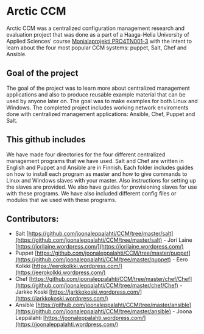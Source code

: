 # Arctic CCM
Arctic CCM  was a centralized configuration management research and evaluation project that was done as a part of a Haaga-Helia University of Applied Sciences' course [Monialaprojekti PRO4TN001-3](http://www.haaga-helia.fi/fi/opinto-opas/opintojaksokuvaukset/PRO4TN001) with the intent to learn about the four most popular CCM systems: puppet, Salt, Chef and Ansible.

## Goal of the project
The goal of the project was to learn more about centralized management applications and also to produce reusable example material that can be used by anyone later on. The goal was to make examples for both Linux and Windows. The completed project includes working network enviroments done with centralized management applications: Ansible, Chef, Puppet and Salt.

## This github includes
We have made four directories for the four different centralized management programs that we have used. Salt and Chef are written in English and Puppet and Ansible are in Finnish. Each folder includes guides on how to install each program as master and how to give commands to Linux and Windows slaves with your master. Also instructions for setting up the slaves are provided. We also have guides for provisioning slaves for use with these programs. We have also included different config files or modules that we used with these programs.

## Contributors:
* Salt [https://github.com/joonaleppalahti/CCM/tree/master/salt](https://github.com/joonaleppalahti/CCM/tree/master/salt) - Jori Laine [https://jorilaine.wordpress.com/](https://jorilaine.wordpress.com/)
* Puppet [https://github.com/joonaleppalahti/CCM/tree/master/puppet](https://github.com/joonaleppalahti/CCM/tree/master/puppet) - Eero Kolkki [https://eerokolkki.wordpress.com/](https://eerokolkki.wordpress.com/)
* Chef [https://github.com/joonaleppalahti/CCM/tree/master/chef/Chef](https://github.com/joonaleppalahti/CCM/tree/master/chef/Chef) - Jarkko Koski [https://jarkkokoski.wordpress.com/](https://jarkkokoski.wordpress.com/)
* Ansible [https://github.com/joonaleppalahti/CCM/tree/master/ansible](https://github.com/joonaleppalahti/CCM/tree/master/ansible) - Joona Leppälahti [https://joonaleppalahti.wordpress.com/](https://joonaleppalahti.wordpress.com/)
